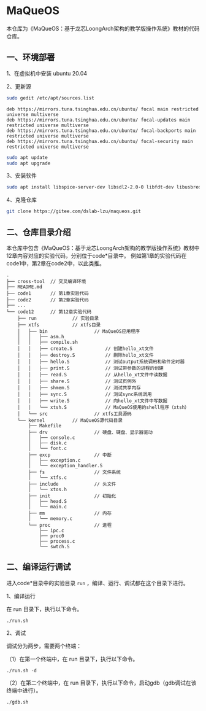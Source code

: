 # MaQueOS

本仓库为《MaQueOS：基于龙芯LoongArch架构的教学版操作系统》教材的代码仓库。

## 一、环境部署

1、在虚拟机中安装 ubuntu 20.04

2、更新源

```bash
sudo gedit /etc/apt/sources.list
```

```
deb https://mirrors.tuna.tsinghua.edu.cn/ubuntu/ focal main restricted universe multiverse
deb https://mirrors.tuna.tsinghua.edu.cn/ubuntu/ focal-updates main restricted universe multiverse
deb https://mirrors.tuna.tsinghua.edu.cn/ubuntu/ focal-backports main restricted universe multiverse
deb https://mirrors.tuna.tsinghua.edu.cn/ubuntu/ focal-security main restricted universe multiverse
```

```bash
sudo apt update
sudo apt upgrade
```

3、安装软件

```bash
sudo apt install libspice-server-dev libsdl2-2.0-0 libfdt-dev libusbredirparser-dev libfuse3-dev libcurl4 build-essential gcc-multilib libpython2.7 git
```

4、克隆仓库

```bash
git clone https://gitee.com/dslab-lzu/maqueos.git
```

## 二、仓库目录介绍

本仓库中包含《MaQueOS：基于龙芯LoongArch架构的教学版操作系统》教材中12章内容对应的实验代码，分别位于code*目录中。
例如第1章的实验代码在code1中，第2章在code2中，以此类推。

```
.
├── cross-tool  // 交叉编译环境
├── README.md
├── code1       // 第1章实验代码
├── code2       // 第2章实验代码
├── ...
└── code12      // 第12章实验代码
    ├── run             // 实验目录
    ├── xtfs            // xtfs目录
    │   ├── bin                 // MaQueOS应用程序
    │   │   ├── asm.h
    │   │   ├── compile.sh
    │   │   ├── create.S            // 创建hello_xt文件
    │   │   ├── destroy.S           // 删除hello_xt文件
    │   │   ├── hello.S             // 测试output系统调用和软件定时器
    │   │   ├── print.S             // 测试带参数的进程的创建
    │   │   ├── read.S              // 从hello_xt文件中读数据
    │   │   ├── share.S             // 测试页例外
    │   │   ├── shmem.S             // 测试共享内存
    │   │   ├── sync.S              // 测试sync系统调用
    │   │   ├── write.S             // 向hello_xt文件中写数据
    │   │   └── xtsh.S              // MaQueOS使用的shell程序（xtsh）
    │   └── src                 // xtfs工具源码
    └── kernel          // MaQueOS源代码目录
        ├── Makefile
        ├── drv                 // 硬盘、键盘、显示器驱动
        │   ├── console.c
        │   ├── disk.c
        │   └── font.c
        ├── excp                // 中断
        │   ├── exception.c
        │   └── exception_handler.S
        ├── fs                  // 文件系统
        │   └── xtfs.c
        ├── include             // 头文件
        │   └── xtos.h
        ├── init                // 初始化
        │   ├── head.S
        │   └── main.c
        ├── mm                  // 内存
        │   └── memory.c
        └── proc                // 进程
            ├── ipc.c
            ├── proc0
            ├── process.c
            └── swtch.S
```

## 二、编译运行调试

进入code*目录中的实验目录 `run` ，编译、运行、调试都在这个目录下进行。

1、编译运行

在 run 目录下，执行以下命令。

```
./run.sh
```

2、调试

调试分为两步，需要两个终端：

（1）在第一个终端中，在 run 目录下，执行以下命令。

```
./run.sh -d
```

（2）在第二个终端中，在 run 目录下，执行以下命令，启动gdb（gdb调试在该终端中进行）。

```
./gdb.sh
```
